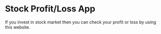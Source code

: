 # Stock Profit/Loss App
If you invest in stock market then you can check your profit or loss by using this website.
